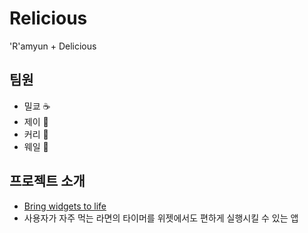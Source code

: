 # Relicious
'R'amyun + Delicious

## 팀원
- 밀쿄 ☕️
- 제이 🦄
- 커리 🍛
- 웨일 🐋
## 프로젝트 소개
- [Bring widgets to life](https://developer.apple.com/videos/play/wwdc2023/10028/)
- 사용자가 자주 먹는 라면의 타이머를 위젯에서도 편하게 실행시킬 수 있는 앱
